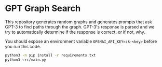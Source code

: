 # GPT Graph Search

This repository generates random graphs and generates prompts that ask GPT-3 to find paths through the graph. GPT-3's
response is parsed and we try to automatically determine if the response is correct, or if not, why.

You should expose an environment variable `OPENAI_API_KEY=sk-<key>` before you run this code.

```bash
python3 -m pip install -r requirements.txt
python3 src/main.py
```
